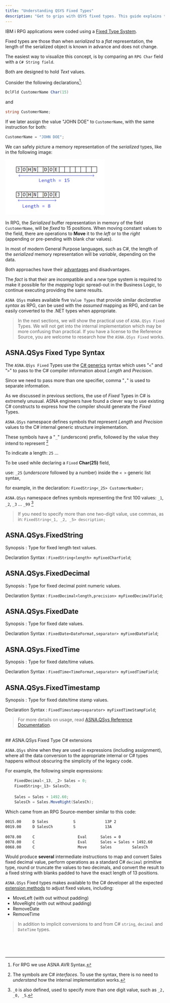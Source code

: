 ```yaml
---
title: "Understanding QSYS Fixed Types"
description: "Get to grips with QSYS fixed types. This guide explains their importance, usage, and how they impact your development in QSYS."
---
```


IBM i RPG applications were coded using a [Fixed Type System](/concepts/background/ibmi-fixed-types.html).

Fixed types are those than when *serialized* to a *flat* representation, the length of the serialized object is known in advance and does not change.

The easiest way to visualize this concept, is by comparing an `RPG Char` field with a `C# String field`.

Both are designed to hold *Text* values.

Consider the following declarations[^1]:

```cs
DclFld CustomerName Char(15)
```

and

```cs
string CustomerName; 
```

If we later assign the value "JOHN DOE" to `CustomerName`, with the same instruction for both:

```cs
CustomerName = "JOHN DOE"; 
```

We can safely picture a memory representation of the *serialized* types, like in the following image:

![Fixed vs variable Type](images/fixed-vs-variable-types.png/)
 
In RPG, the *Serialized* buffer representation in memory of the field `CustomerName`, will be *fixed* to 15 positions. When moving constant values to the field, there are operations to **Move** it to the *left* or to the *right* (appending or pre-pending with blank char values).

In most of modern General Purpose languages, such as C#, the length of the *serialized* memory representation will be *variable*, depending on the data.

Both approaches have their [advantages](/concepts/background/ibmi-fixed-types.html) and disadvantages. 

The *fact* is that their are incompatible and a *new* type system is required to make it possible for the *mapping* logic spread-out in the Business Logic, to continue executing providing the same results.

`ASNA QSys` makes available five `Value Types` that provide similar *declarative syntax* as RPG, can be used with the *assumed* mapping as RPG, and can be easily converted to the .NET types when appropriate.

> In the next sections, we will show the practical use of `ASNA.QSys Fixed` Types. We will not get into the internal implementation which may be more confusing than practical. If you have a license to the Reference Source, you are welcome to research how the `ASNA.QSys Fixed` works.

## ASNA.QSys Fixed Type Syntax

The `ASNA.QSys Fixed` Types use the [C# generics](https://docs.microsoft.com/en-us/dotnet/csharp/programming-guide/generics/) syntax which uses "`<`" and "`>`" to pass to the C# compiler information about *Length* and *Precision*. 

Since we need to pass more than one specifier, comma "`,`" is used to separate information.

As we discussed in previous sections, the use of *Fixed* Types in C# is extremely unusual. ASNA engineers have found a clever way to use existing C# constructs to express how the compiler should generate the *Fixed* Types.

`ASNA.QSys` namespace defines symbols that represent *Length* and *Precision* values to the C# internal generic structure implementation.

These symbols have a "`_`" (underscore) prefix, followed by the value they intend to represent [^2]

To indicate a length: `25` ...

To be used while declaring a `Fixed` **Char(25)** field, 

use: `_25` (*underscore* followed by a number) inside the `< >` generic list syntax, 

for example, in the declaration: `FixedString<_25> CustomerNumber;`

`ASNA.QSys` namespace defines symbols representing the first 100 values: `_1`, `_2`, `_3` ... `_99` [^3]

> If you need to specify more than one two-digit value, use commas, as in: `FixedString<_1, _2, _5> description;`

## ASNA.QSys.FixedString
Synopsis
: Type for fixed length text values.

Declaration Syntax
: `FixedString<length> myFixedCharField`;

## ASNA.QSys.FixedDecimal
Synopsis
: Type for fixed decimal point numeric values.

Declaration Syntax
: `FixedDecimal<length,precision> myFixedDecimalField`;

## ASNA.QSys.FixedDate
Synopsis
: Type for fixed date values.

Declaration Syntax
: `FixedDate<DateFormat,separator> myFixedDateField`;

## ASNA.QSys.FixedTime
Synopsis
: Type for fixed date/time values.

Declaration Syntax
: `FixedTime<TimeFormat,separator> myFixedTimeField`;

## ASNA.QSys.FixedTimestamp
Synopsis
: Type for fixed date/time stamp values.

Declaration Syntax
: `FixedTimestamp<separator> myFixedTimeStampField`;

>For more details on usage, read [ASNA.QSys Reference Documentation]().
   
<br>   
## ASNA.QSys Fixed Type C# extensions

`ASNA.QSys` shine when they are used in expressions (including assignment), where all the data conversion to the appropriate internal or C# types happens without obscuring the simplicity of the legacy code.

For example, the following simple expressions:

```cs
    FixedDecimal<_13, _2> Sales = 0;
    FixedString<_13> SalesCh;

    Sales = Sales + 1492.60;
    SalesCh = Sales.MoveRight(SalesCh);
```

Which came from an RPG Source-member similar to this code:

```
0015.00     D Sales           S             13P 2
0019.00     D SalesCh         S             13A

0078.00     C                   Eval      Sales = 0    
0078.00     C                   Eval      Sales = Sales + 1492.60    
0068.00     C                   Move      Sales         SalesCh
```

Would produce **several** intermediate instructions to map and convert Sales fixed decimal value, perform operations as a standard C# `decimal` primitive type, round or truncate the values to two decimals, and convert the result to a fixed string with blanks padded to have the exact length of 13 positions.

`ASNA.QSys` Fixed types makes available to the C# developer all the expected [extension methods](https://docs.microsoft.com/en-us/dotnet/csharp/programming-guide/classes-and-structs/extension-methods) to adjust fixed values, including:

* MoveLeft (with out without padding)
* MoveRight (with out without padding)
* RemoveDate
* RemoveTime

> In addition to implicit conversions to and from C# `string`, `decimal` and `DateTime` types.



<br>
<br>
<br>

[^1]: For RPG we use ASNA AVR Syntax.

[^2]: The symbols are C# *interfaces*. To use the syntax, there is no need to *understand* how the internal implementation works.

[^3]: `_0` is also defined, used to specify more than one digit value, such as `_2, _0, _5`.

